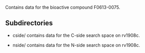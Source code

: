 Contains data for the bioactive compound F0613-0075.

## Subdirectories

- cside/ contains data for the C-side search space on rv1908c.

- nside/ contains data for the N-side search space on rv1908c.

